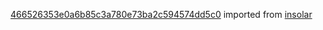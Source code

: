 [466526353e0a6b85c3a780e73ba2c594574dd5c0](https://github.com/insolar/insolar/commit/466526353e0a6b85c3a780e73ba2c594574dd5c0) imported from [insolar](https://github.com/insolar/insolar)
